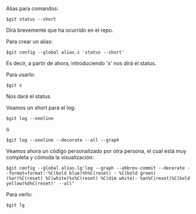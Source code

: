 Alias para comandos:
<pre><code>$git status --short</pre></code>
Dirá brevemente que ha ocurrido en el repo.

Para crear un alias:
<pre><code>$git config --global alias.s 'status --short'</pre></code>
Es decir, a partir de ahora, introduciendo 's' nos dirá el status.

Para usarlo:
<pre><code>$git s</pre></code>
Nos dará el status.

Veamos un short para el log:
<pre><code>$git log --oneline</pre></code>
ó
<pre><code>$git log --oneline --decorate --all --graph</pre></code>

Veamos ahora un código personalizado por otra persona,
el cual está muy completa y cómoda la visualización:
<pre><code>$git config --global alias.lg'log --graph --abbrev-commit --decorate --format=format:'%C(bold blue)%h%C(reset) - %C(bold green) (%ar)%C(reset) %C(white)%s%C(reset) %C(dim white)- %an%C(reset)%C(bold yellow)%d%C(reset)' --all"</pre></code>
Para verlo:
<pre><code>$git lg</pre></code>
